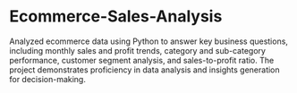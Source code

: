 # Ecommerce-Sales-Analysis
Analyzed ecommerce data using Python to answer key business questions, including monthly sales and profit trends, category and sub-category performance, customer segment analysis, and sales-to-profit ratio. The project demonstrates proficiency in data analysis and insights generation for decision-making.
